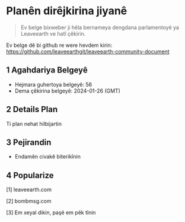 # Planên dirêjkirina jiyanê

>Ev belge bixweber ji hêla bernameya dengdana parlamentoyê ya Leaveearth ve hatî çêkirin.

Ev belge dê bi github re were hevdem kirin: https://github.com/leaveearthgit/leaveearth-community-document

## 1 Agahdariya Belgeyê

- Hejmara guhertoya belgeyê: 56
- Dema çêkirina belgeyê: 2024-01-26 (GMT)

## 2 Details Plan

Ti plan nehat hilbijartin

## 3 Pejirandin
* Endamên civakê biterikînin

## 4 Popularize
[1] leaveearth.com

[2] bombmsg.com

[3] Em xeyal dikin, paşê em pêk tînin